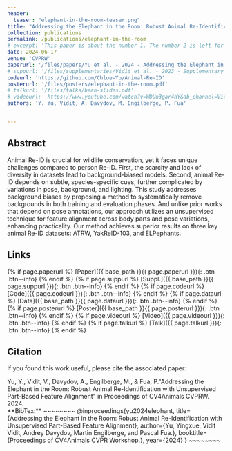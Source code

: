 ```yaml
---
header:
  teaser: "elephant-in-the-room-teaser.png"
title: "Addressing the Elephant in the Room: Robust Animal Re-Identification with Unsupervised Part-Based Feature Alignment"
collection: publications
permalink: /publications/elephant-in-the-room
# excerpt: 'This paper is about the number 1. The number 2 is left for future work.'
date: 2024-06-17
venue: 'CVPRW'
paperurl: '/files/papers/Yu et al. - 2024 - Addressing the Elephant in the Room - Robust Animal Re-Identification with Unsupervised Part-Based Feature Alignment.pdf'
# suppurl: '/files/supplementaries/Vidit et al. - 2023 - Supplementary CLIP the Gap A Single Domain Generalization Approach for Object Detection.pdf'
codeurl: 'https://github.com/Chloe-Yu/Animal-Re-ID'
posterurl: '/files/posters/elephant-in-the-room.pdf'
# talkurl: '/files/talks/bean-slides.pdf'
# videourl: 'https://www.youtube.com/watch?v=WDUu3gar4hY&ab_channel=Vidits'
authors: 'Y. Yu, Vidit, A. Davydov, M. Engilberge, P. Fua'


---
```

## Abstract

Animal Re-ID is crucial for wildlife conservation, yet it faces unique challenges compared to person Re-ID. First, the scarcity and lack of diversity in datasets lead to background-biased models. Second, animal Re-ID depends on subtle, species-specific cues, further complicated by variations in pose, background, and lighting. This study addresses background biases by proposing a method to systematically remove backgrounds in both training and evaluation phases. And unlike prior works that depend on pose annotations, our approach utilizes an unsupervised technique for feature alignment across body parts and pose variations, enhancing practicality. Our method achieves superior results on three key animal Re-ID datasets: ATRW, YakReID-103, and ELPephants.

## Links

{% if page.paperurl %} [Paper]({{ base_path }}{{ page.paperurl }}){: .btn .btn--info} {% endif %} {% if page.suppurl %} [Suppl.]({{ base_path }}{{ page.suppurl }}){: .btn .btn--info} {% endif %} {% if page.codeurl %} [Code]({{ page.codeurl }}){: .btn .btn--info} {% endif %} {% if page.dataurl %} [Data]({{ base_path }}{{ page.dataurl }}){: .btn .btn--info} {% endif %} {% if page.posterurl %} [Poster]({{ base_path }}{{ page.posterurl }}){: .btn .btn--info} {% endif %} {% if page.videourl %} [Video]({{ page.videourl }}){: .btn .btn--info} {% endif %} {% if page.talkurl %} [Talk]({{ page.talkurl }}){: .btn .btn--info} {% endif %}

## Citation

If you found this work useful, please cite the associated paper:

<div class="notice--info">
Yu, Y., Vidit, V., Davydov, A., Engilberge, M., & Fua, P."Addressing the Elephant in the Room: Robust Animal Re-Identification with Unsupervised Part-Based Feature Alignment" in Proceedings of CV4Animals CVPRW. 2024.
</div>

<div class="notice--info" markdown="1">
**BibTex:**
~~~~~~~~
@inproceedings{yu2024elephant,
  title={Addressing the Elephant in the Room: Robust Animal Re-Identification with Unsupervised Part-Based Feature Alignment},
  author={Yu, Yingxue, Vidit Vidit, Andrey Davydov, Martin Engilberge, and Pascal Fua.},
  booktitle={Proceedings of CV4Animals CVPR Workshop.},
  year={2024}
}
~~~~~~~~
</div>
